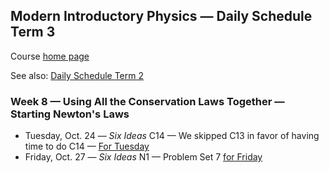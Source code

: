 ## Modern Introductory Physics &mdash; Daily Schedule Term 3

Course [home page](./)

See also: [Daily Schedule Term 2](./daily_schedule-term_2.html)

### Week 8 &mdash; Using All the Conservation Laws Together &mdash; Starting Newton's Laws

* Tuesday, Oct. 24 &mdash; *Six Ideas* C14 &mdash; We skipped C13 in favor of having time to do C14 &mdash; [For Tuesday](./assignments/AssignmentFor2023-10-24.pdf)
* Friday, Oct. 27 &mdash; *Six Ideas* N1 &mdash; Problem Set 7 [for Friday](./assignments/AssignmentFor2023-10-27.pdf)
